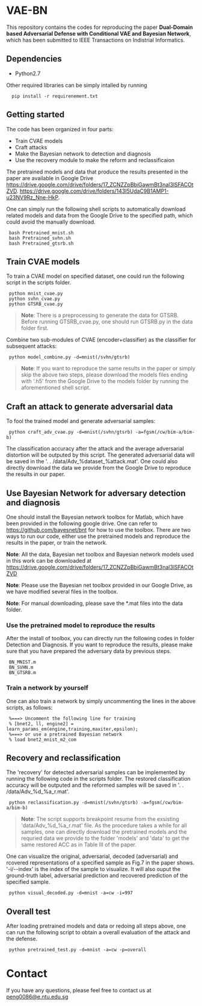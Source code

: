 # VAE-BN

   This repository contains the codes for reproducing the paper **Dual-Domain based Adversarial Defense with Conditional VAE and Bayesian Network**, which has been submitted to IEEE Transactions on Indistrial Informatics. 
     
## Dependencies

   * Python2.7

   Other required libraries can be simply intalled by running

      pip install -r requirenement.txt


## Getting started
   The code has been organized in four parts:
   
   * Train CVAE models 
   * Craft attacks 
   * Make the Bayesian network to detection and diagnosis 
   * Use the recovery module to make the reform and reclassificaion 
   
   The pretrained models and data that produce the results presented in the paper are available in Google Drive https://drive.google.com/drive/folders/17_ZCNZZpBbiGawmBt3nal3lSFACOtZVD.
https://drive.google.com/drive/folders/143I5UdaC9B1AMP1-u23NV9Rz_Nne-HkP.

   One can simply run the following shell scripts to automatically download related models and data from the Google Drive to the specified path, which could avoid the manually download.
   
     bash Pretrained_mnist.sh
     bash Pretrained_svhn.sh
     bash Pretrained_gtsrb.sh  
   
## Train CVAE models
   To train a CVAE model on specified dataset, one could run the following script in the scripts folder.
   
     python mnist_cvae.py
     python svhn_cvae.py
     python GTSRB_cvae.py  
     
   >**Note**: There is a preprocessing to generate the data for GTSRB. Before running GTSRB_cvae.py, one should run GTSRB.py in the data folder first.
    
   Combine two sub-modules of CVAE (encoder+classifier) as the classifier for subsequent attacks:
   
     python model_combine.py -d=mnist(/svhn/gtsrb)
     
   >**Note**: If you want to reproduce the same results in the paper or simply skip the above two steps, please download the models files ending with '.h5' from the Google Drive to the models folder by running the aforementioned shell script.


## Craft an attack to generate adversarial data
   To fool the trained model and generate adversarial samples:

     python craft_adv_cvae.py -d=mnist(/svhn/gtsrb) -a=fgsm(/cw/bim-a/bim-b)
     
   The classification accuracy after the attack and the average adversarial distortion will be outputed by this script. The generated adversarial data will be saved in the '. . /data/Adv_%dataset_%attack.mat'. One could also directly download the data we provide from the Google Drive to reproduce the results in our paper.
   
## Use Bayesian Network for adversary detection and diagnosis

   One should install the Bayesian network toolbox for Matlab, which have been provided in the following google drive. 
   One can refer to https://github.com/bayesnet/bnt for how to use the toolbox.
   There are two ways to run our code, either use the pretrained models and reproduce the results in the paper, or train the network.
   
  **Note**: All the data, Bayesian net toolbox and Bayesian network models used in this work can be downloaded at https://drive.google.com/drive/folders/17_ZCNZZpBbiGawmBt3nal3lSFACOtZVD 
  
  **Note**: Please use the Bayesian net toolbox provided in our Google Drive, as we have modified several files in the toolbox.
  
  **Note**: For manual downloading, please save the *.mat files into the data folder.
   
### Use the pretrained model to reproduce the results

   After the install of toolbox, you can directly run the following codes in folder Detection and Diagnosis. If you want to reproduce the results, please make sure that you have prepared the adversary data by previous steps.
   
     BN_MNIST.m
     BN_SVHN.m
     BN_GTSRB.m
     
### Train a network by yourself

   One can also train a network by simply uncommenting the lines in the above scripts, as follows:
   
     %===> Uncomment the following line for training
     % [bnet2, ll, engine2] = learn_params_em(engine,training,maxiter,epsilon);
     %===> or use a pretrained Bayesian network
     % load bnet2_mnist_m2_com
   
## Recovery and reclassification
   The 'recovery' for detected adversarial samples can be implemented by running the following code in the scripts folder. The restored classification accuracy will be outputed and the reformed samples will be saved in '. . /data/Adv_%d_%a_r.mat'.
   
     python reclassification.py -d=mnist(/svhn/gtsrb) -a=fgsm(/cw/bim-a/bim-b) 
     
   >**Note**: The script supports breakpoint resume from the exsisting 'data/Adv_%d_%a_r.mat' file. As the procedure takes a while for all samples, one can directly download the pretrained models and the requried data we provide to the folder 'models' and 'data' to get the same restored ACC as in Table III of the paper.
    
   One can visualize the original, adversarial, decoded (adversarial) and rcovered representations of a specified sample as Fig.7 in the paper shows. '-i/--index' is the index of the sample to visualize. It will also ouput the ground-truth label, adversarial prediction and recovered prediction of the specified sample.
     
     python visual_decoded.py -d=mnist -a=cw -i=997
     
## Overall test

   After loading pretrained models and data or redoing all steps above, one can run the following script to obtain a overall evaluation of the attack and the defense.
   
     python pretrained_test.py -d=mnist -a=cw -p=overall
   

# Contact
If you have any questions, please feel free to contact us at peng0086@e.ntu.edu.sg
